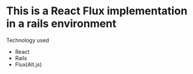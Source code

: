 # This is a React Flux implementation in a rails environment

Technology used
- React
- Rails
- Flux(Alt.js)
